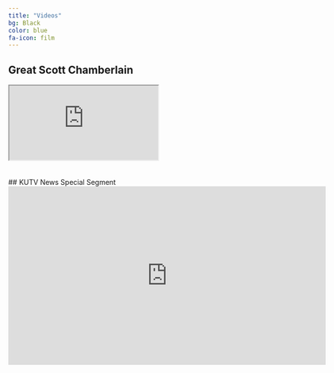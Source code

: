 ```yaml
---
title: "Videos"
bg: Black
color: blue
fa-icon: film
---
```


<!--Having an **embedded media** (photos and video) is often inflexible with a dynamic and **responsive design**.

### Embed your video like this:
{: .left}

{% highlight html linenos=table %}
<div class="icontain">
  <iframe src="//www.youtube.com/embed/VLzeWVlbWoY" allowfullscreen></iframe>
</div>
{% endhighlight %}

It'll play like this funny video below! Try resizing the page!

Photo layouts are also really cool and dynamically resizable. Check out the photos/gallery section at [magiciansanfrancisco.com](http://magiciansanfrancisco.com) for a demo and see [the source code](https://github.com/strongrobert/MagicianSanFrancisco) for how.-->
## Great Scott Chamberlain
<div class="icontain"><iframe src="https://www.youtube.com/embed/kEF75qdFaDo" allowfullscreen></iframe></div><br><br>
## KUTV News Special Segment
<div class="icontain"><iframe width="640" height="360" frameborder="0" marginheight="0" marginwidth="0" src="https://kutv.com/embed/news/2news-this-morning/magic-with-great-scott?external-id=e8d5cefff6664cffa0c6529fc7ddc29f"></iframe></div><br><br>
